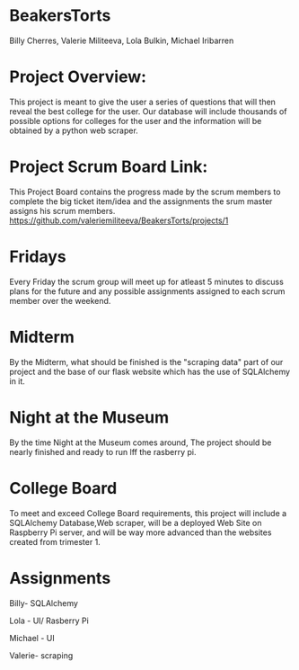 # BeakersTorts
Billy Cherres, Valerie Militeeva, Lola Bulkin, Michael Iribarren 

# Project Overview:
This project is meant to give the user a series of questions that will then reveal the best college for the user. Our database will include thousands of possible options for colleges for the user and the information will be obtained by a python web scraper.

# Project Scrum Board Link:
This Project Board contains the progress made by the scrum members to complete the big ticket item/idea and the assignments the srum master assigns his scrum members.
https://github.com/valeriemiliteeva/BeakersTorts/projects/1

# Fridays
Every Friday the scrum group will meet up for atleast 5 minutes to discuss plans for the future and any possible assignments assigned to each scrum member over the weekend.
# Midterm
By the Midterm, what should be finished is the "scraping data" part of our project and the base of our flask website which has the use of SQLAlchemy in it.
# Night at the Museum
By the time Night at the Museum comes around, The project should be nearly finished and ready to run lff the rasberry pi.
# College Board
To meet and exceed College Board requirements, this project will include a SQLAlchemy Database,Web scraper, will be a deployed Web Site on Raspberry Pi server, and will be way more advanced than the websites created from trimester 1.

# Assignments
Billy- SQLAlchemy                                                                                                                                                      

Lola - UI/ Rasberry Pi 

Michael - UI

Valerie- scraping
